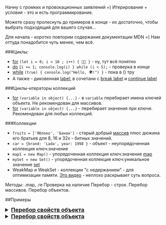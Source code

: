
Начну с громких и провокационных заявлений =)
Итерирование + условия - это и есть программирование.

Можете сразу пролеснуть до примеров в конце - их достаточно,
чтобы выбрать подходящий для вашего случая...

Для начала - коротко повторим содержание документации MDN =)
Нам оттуда понадобится чуть менее, чем всё.

###Циклы: 
- [for](https://developer.mozilla.org/ru/docs/Web/JavaScript/Guide/Loops_and_iteration#%D1%86%D0%B8%D0%BA%D0%BB_for) 
`(let i = 0; i < 10 ; i++) { 😵‍💫 }` - ну, тут всё понятно 
- [do](https://developer.mozilla.org/ru/docs/Web/JavaScript/Guide/Loops_and_iteration#%D1%86%D0%B8%D0%BA%D0%BB_do...while)
`{i += 1; console.log(i) } while (i < 5);` - проверка в конце
- [while](https://developer.mozilla.org/ru/docs/Web/JavaScript/Guide/Loops_and_iteration#%D1%86%D0%B8%D0%BA%D0%BB_do...while)
`(true) { console.log("Hello, 🌍!") }` - пока в () тру
- А также - диковенная [label:](https://developer.mozilla.org/ru/docs/Web/JavaScript/Guide/Loops_and_iteration#%D0%BC%D0%B5%D1%82%D0%BA%D0%B0_(label))
в сочетани с  [break label](https://developer.mozilla.org/ru/docs/Web/JavaScript/Guide/Loops_and_iteration#break)
и [continue label](https://developer.mozilla.org/ru/docs/Web/JavaScript/Guide/Loops_and_iteration#continue)

###Циклы-итераторы коллекций
- [for](https://developer.mozilla.org/ru/docs/Web/JavaScript/Guide/Loops_and_iteration#for...in)
`(variable in object) {...}` - в `variable` перебирает имена ключей объекта. Не рекомендован для массивов.
- [for](https://developer.mozilla.org/ru/docs/Web/JavaScript/Guide/Loops_and_iteration#for...of)
`(variable in object) {...}` - перебирает значения при ключе. Рекомендован для любых коллекций.

###Коллекции
- `fruits = ['Яблоко', 'Банан']` - старый добрый [массив](https://developer.mozilla.org/ru/docs/Web/JavaScript/Reference/Global_Objects/Array)
плюс дюжина его братьев для 8, 16 и 32х - битных значений.
- `car = {brand: 'Lada', year: 1998 }` - объект - неупорядоченная коллекция ключ:значение
- `map1 = new Map()` - упорядоченная коллекция ключ:значение [map](https://developer.mozilla.org/en-US/docs/Web/JavaScript/Reference/Global_Objects/Map)
- `mySet = new Set()` - упорядоченная коллекция ключ:уникальное значение [set](https://developer.mozilla.org/ru/docs/Web/JavaScript/Reference/Global_Objects/Set)
- WeakMap и WeakSet - коллекции "с недержанием" - для оптимизации памяти. 
[Это видео](https://www.youtube.com/watch?v=mbcP3Oc0PjU) - 
неплохо раскрывает суть вопроса.

Методы: .map, .re
Проверка на наличие
Перебор - строк.
Перебор массивов.
Перебор объектов.

##Примеры
<details>
<summary style="font-size: large; font-weight: bold">
<a href="https://frontend-stuff.com/blog/how-to-loop-through-object-in-javascript/">
Перебор свойств объекта </a></summary>

```js
// Обычный цикл
for (let i = 0; i < Object.keys(person).length; i++)  { // Object.keys - массив ключей
  log(Object.values(person)[i])  } // Object.values - массив значений

for (const i in person) { log(person[i]) }  // В i - ключи
for (const i of Object.values(person)) { log(i) } // в i - значения

const entries = Object.entries(obj) // Массив массивов [key, value]
entries.forEach(([key, value]) => { console.log(`${key}: ${value}`) })

Object.keys(person).forEach((i) => log(person[i]))
Object.values(person).forEach((i) => log(i))

Object.getOwnPropertyNames(obj).forEach(key => { log(`${key} : ${obj[key]}`) })
```
</details>

<details>
<summary style="font-size: large; font-weight: bold">
<a href="https://frontend-stuff.com/blog/how-to-loop-through-object-in-javascript/">
Перебор свойств объекта </a></summary>

```js
// Обычный цикл
for (let i = 0; i < Object.keys(person).length; i++)  { // Object.keys - массив ключей
  log(Object.values(person)[i])  } // Object.values - массив значений

for (const i in person) { log(person[i]) }  // В i - ключи
for (const i of Object.values(person)) { log(i) } // в i - значения

const entries = Object.entries(obj) // Массив массивов [key, value]
entries.forEach(([key, value]) => { console.log(`${key}: ${value}`) })

Object.keys(person).forEach((i) => log(person[i]))
Object.values(person).forEach((i) => log(i))

Object.getOwnPropertyNames(obj).forEach(key => { log(`${key} : ${obj[key]}`) })
```
</details>